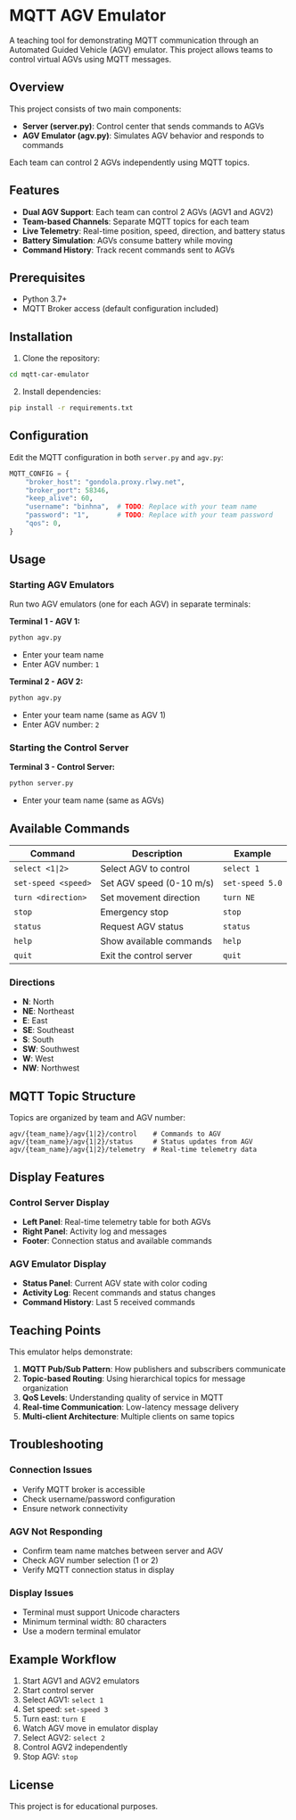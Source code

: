 # MQTT AGV Emulator

A teaching tool for demonstrating MQTT communication through an Automated Guided Vehicle (AGV) emulator. This project allows teams to control virtual AGVs using MQTT messages.

## Overview

This project consists of two main components:
- **Server (server.py)**: Control center that sends commands to AGVs
- **AGV Emulator (agv.py)**: Simulates AGV behavior and responds to commands

Each team can control 2 AGVs independently using MQTT topics.

## Features

- **Dual AGV Support**: Each team can control 2 AGVs (AGV1 and AGV2)
- **Team-based Channels**: Separate MQTT topics for each team
- **Live Telemetry**: Real-time position, speed, direction, and battery status
- **Battery Simulation**: AGVs consume battery while moving
- **Command History**: Track recent commands sent to AGVs

## Prerequisites

- Python 3.7+
- MQTT Broker access (default configuration included)

## Installation

1. Clone the repository:
```bash
cd mqtt-car-emulator
```

2. Install dependencies:
```bash
pip install -r requirements.txt
```

## Configuration

Edit the MQTT configuration in both `server.py` and `agv.py`:

```python
MQTT_CONFIG = {
    "broker_host": "gondola.proxy.rlwy.net",
    "broker_port": 58346,
    "keep_alive": 60,
    "username": "binhna",  # TODO: Replace with your team name
    "password": "1",       # TODO: Replace with your team password
    "qos": 0,
}
```

## Usage

### Starting AGV Emulators

Run two AGV emulators (one for each AGV) in separate terminals:

**Terminal 1 - AGV 1:**
```bash
python agv.py
```
- Enter your team name
- Enter AGV number: `1`

**Terminal 2 - AGV 2:**
```bash
python agv.py
```
- Enter your team name (same as AGV 1)
- Enter AGV number: `2`

### Starting the Control Server

**Terminal 3 - Control Server:**
```bash
python server.py
```
- Enter your team name (same as AGVs)

## Available Commands

| Command             | Description              | Example         |
| ------------------- | ------------------------ | --------------- |
| `select <1\|2>`     | Select AGV to control    | `select 1`      |
| `set-speed <speed>` | Set AGV speed (0-10 m/s) | `set-speed 5.0` |
| `turn <direction>`  | Set movement direction   | `turn NE`       |
| `stop`              | Emergency stop           | `stop`          |
| `status`            | Request AGV status       | `status`        |
| `help`              | Show available commands  | `help`          |
| `quit`              | Exit the control server  | `quit`          |

### Directions
- **N**: North
- **NE**: Northeast  
- **E**: East
- **SE**: Southeast
- **S**: South
- **SW**: Southwest
- **W**: West
- **NW**: Northwest

## MQTT Topic Structure

Topics are organized by team and AGV number:

```
agv/{team_name}/agv{1|2}/control    # Commands to AGV
agv/{team_name}/agv{1|2}/status     # Status updates from AGV
agv/{team_name}/agv{1|2}/telemetry  # Real-time telemetry data
```

## Display Features

### Control Server Display
- **Left Panel**: Real-time telemetry table for both AGVs
- **Right Panel**: Activity log and messages
- **Footer**: Connection status and available commands

### AGV Emulator Display
- **Status Panel**: Current AGV state with color coding
- **Activity Log**: Recent commands and status changes
- **Command History**: Last 5 received commands

## Teaching Points

This emulator helps demonstrate:

1. **MQTT Pub/Sub Pattern**: How publishers and subscribers communicate
2. **Topic-based Routing**: Using hierarchical topics for message organization
3. **QoS Levels**: Understanding quality of service in MQTT
4. **Real-time Communication**: Low-latency message delivery
5. **Multi-client Architecture**: Multiple clients on same topics

## Troubleshooting

### Connection Issues
- Verify MQTT broker is accessible
- Check username/password configuration
- Ensure network connectivity

### AGV Not Responding
- Confirm team name matches between server and AGV
- Check AGV number selection (1 or 2)
- Verify MQTT connection status in display

### Display Issues
- Terminal must support Unicode characters
- Minimum terminal width: 80 characters
- Use a modern terminal emulator

## Example Workflow

1. Start AGV1 and AGV2 emulators
2. Start control server
3. Select AGV1: `select 1`
4. Set speed: `set-speed 3`
5. Turn east: `turn E`
6. Watch AGV move in emulator display
7. Select AGV2: `select 2`
8. Control AGV2 independently
9. Stop AGV: `stop`

## License

This project is for educational purposes.